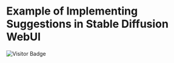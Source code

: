 # Example of Implementing Suggestions in Stable Diffusion WebUI
<img src="https://visitor-badge.laobi.icu/badge?page_id=suzukimain.SD-WebUI-Suggestion-Examples" alt="Visitor Badge">
